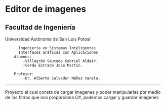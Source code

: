 # Editor de imagenes
 Facultad de Ingeniería
 ----------------------------------------------------------------------
 Universidad Autónoma de San Luis Potosí

                
          Ingeniería en Sistemas Inteligentes
          Interfaces Gráficas con Aplicaciones
        Alumnos:
            -Villagrán Saucedo Gabriel Aldair.
            -Cerda Estrada José Martín.
        
        Profesor:
            -Dr. Alberto Salvador Núñez Varela.
---------------------------------------------------------------------
Proyecto el cual consta de cargar imagenes y poder manipularlas por medio de los filtros que nos proporciona C#, podemos cargar y  guardar imagenes 

